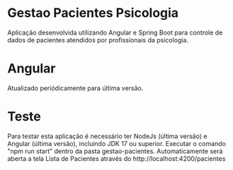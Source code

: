 # Gestao Pacientes Psicologia
Aplicação desenvolvida utilizando Angular e Spring Boot para controle de dados de pacientes atendidos por profissionais da psicologia.

# Angular
Atualizado periódicamente para última versão.

# Teste
<div>
Para testar esta aplicação é necessário ter NodeJs (última versão) e Angular (última versão), incluindo JDK 17 ou superior.
Executar o comando "npm run start" dentro da pasta gestao-pacientes. Automaticamente será aberta a tela Lista de Pacientes através do http://localhost:4200/pacientes
</div>
